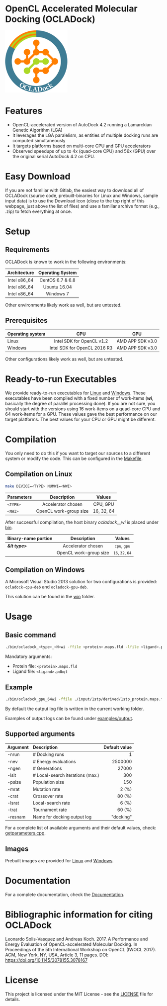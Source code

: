 OpenCL Accelerated Molecular Docking (OCLADock)
===============================================

<img src="logo.png" width="200">

# Features

* OpenCL-accelerated version of AutoDock 4.2 running a Lamarckian Genetic Algorithm (LGA)
* It leverages the LGA paralelism, as entities of multiple docking runs are computed simultaneously
* It targets platforms based on multi-core CPU and GPU accelerators
* Observed speedups of up to 4x (quad-core CPU) and 56x (GPU) over the original serial AutoDock 4.2 on CPU.

# Easy Download

If you are not familiar with Gitlab, the easiest way to download all of OCLADock (source code, prebuilt-binaries for Linux and Windows, sample input data) is to
use the Download icon (close to the top right of this webpage, just above the list of files) and use a familiar archive format (e.g., .zip) to fetch everything at once.

# Setup
## Requirements
OCLADock is known to work in the following environments:

| Architecture | Operating System |
|:------------:|:------------------:|
| Intel x86_64 | CentOS 6.7 & 6.8 |
| Intel x86_64 | Ubuntu 16.04 |
| Intel x86_64 | Windows 7 |

Other environments likely work as well, but are untested.

## Prerequisites

| Operating system | CPU                          | GPU                |
|:-----------------|:----------------------------:|:------------------:|
| Linux            | Intel SDK for OpenCL v1.2    | AMD APP SDK v3.0   |
| Windows          | Intel SDK for OpenCL 2016 R3 | AMD APP SDK v3.0   |

Other configurations likely work as well, but are untested.

# Ready-to-run Executables

We provide ready-to-run executables for [Linux](prebuilt/linux) and [Windows](prebuilt/windows). 
These executables have been compiled with a fixed number of work-items (**_wi_**, basically the degree of parallel processing done). If you are not sure, 
you should start with the versions using 16 work-items on a quad-core CPU and 64 work-items for a GPU. These values gave the 
best performance on our target platforms. The best values for your CPU or GPU might be different.

# Compilation

You only need to do this if you want to target our sources to a different system or modify the code. This can be configured in the [Makefile](Makefile).

## Compilation on Linux
```zsh
make DEVICE=<TYPE> NUMWI=<NWI>
```

| Parameters | Description            | Values       |
|:-----------|:----------------------:|:------------:|
| `<TYPE>`   | Accelerator chosen     | CPU, GPU     |
| `<NWI>`    | OpenCL work-group size | 16, 32, 64   |


After successful compilation, the host binary *ocladock_<type>_<N>wi* is placed under [bin](./bin).

| Binary-name portion | Description   | Values            |
|:-----------|:----------------------:|:-----------------:|
| **_&lt type>_**     | Accelerator chosen     | `cpu`, `gpu`      |
| **_<N>_**        | OpenCL work-group size | `16`, `32`, `64`  |


## Compilation on Windows

A Microsoft Visual Studio 2013 solution for two configurations is provided: `ocladock-cpu-deb` and `ocladock-gpu-deb`.

This solution can be found in the [win](win/) folder.

# Usage

## Basic command
```zsh
./bin/ocladock_<type>_<N>wi -ffile <protein>.maps.fld -lfile <ligand>.pdbqt -nrun <nruns>
```
Mandatory arguments:
* Protein file: `<protein>.maps.fld`
* Ligand file:  `<ligand>.pdbqt`

## Example
```zsh
./bin/ocladock_gpu_64wi -ffile ./input/1stp/derived/1stp_protein.maps.fld -lfile ./input/1stp/derived/1stp_ligand.pdbqt -nrun 10
```
By default the output log file is written in the current working folder. 

Examples of output logs can be found under [examples/output](examples/output/).

## Supported arguments

| Argument | Description                      | Default value |
|:---------|:---------------------------------|--------------:|
| -nrun    | # Docking runs                   | 1             |
| -nev     | # Energy evaluations             | 2500000       |
| -ngen    | # Generations                    | 27000         |
| -lsit    | # Local-search iterations (max.) | 300           |
| -psize   | Population size                  | 150           |
| -mrat    | Mutation rate                    | 2 (%)         |
| -crat    | Crossover rate                   | 80 (%)        |
| -lsrat   | Local-search rate                | 6 (%)         |
| -trat    | Tournament rate                  | 60 (%)        |
| -resnam  | Name for docking output log      | "docking"     |

For a complete list of available arguments and their default values, check: [getparameters.cpp](host/src/getparameters.cpp).

## Images
Prebuilt images are provided for [Linux](prebuilt/linux) and [Windows](prebuilt/windows).

# Documentation

For a complete documentation, check the [Documentation](doc/readme/home.md).

# Bibliographic information for citing OCLADock

Leonardo Solis-Vasquez and Andreas Koch. 2017. A Performance and Energy Evaluation of OpenCL-accelerated Molecular Docking. In Proceedings of the 5th International Workshop on OpenCL (IWOCL 2017). ACM, New York, NY, USA, Article 3, 11 pages. DOI: https://doi.org/10.1145/3078155.3078167

# License

This project is licensed under the MIT License - see the [LICENSE](LICENSE) file for details.
